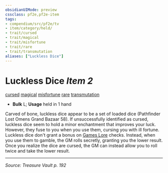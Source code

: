 ```yaml
---
obsidianUIMode: preview
cssclass: pf2e,pf2e-item
tags:
- compendium/src/pf2e/tv
- item/category/held/
- trait/cursed
- trait/magical
- trait/misfortune
- trait/rare
- trait/transmutation
aliases: ["Luckless Dice"]
---
```

# Luckless Dice *Item 2*  
[cursed](cursed-gmg.md "Cursed Item Trait")  [magical](magical.md "Magical Item Trait")  [misfortune](misfortune.md "Misfortune Effect Trait")  [rare](rare.md "Rare Rarity Trait")  [transmutation](transmutation.md "Transmutation School Trait")  

- **Bulk** L; **Usage** held in 1 hand

Carved of bone, luckless dice appear to be a set of loaded dice (Pathfinder Lost Omens Grand Bazaar 58). If unsuccessfully identified as cursed, luckless dice seem to hold a minor enchantment that improves your luck. However, they fuse to you when you use them, cursing you with ill fortune. Luckless dice don't grant a bonus on [Games Lore](skills.md#Lore) checks. Instead, when you use them to gamble, the GM rolls secretly, granting you the lower result. Once you realize the dice are cursed, the GM can instead allow you to roll twice and take the lower result.


---
*Source: Treasure Vault p. 192*